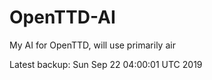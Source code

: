 # OpenTTD-AI
My AI for OpenTTD, will use primarily air

Latest backup: Sun Sep 22 04:00:01 UTC 2019

